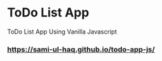 # ToDo List App
ToDo List App Using Vanilla Javascript

### https://sami-ul-haq.github.io/todo-app-js/
